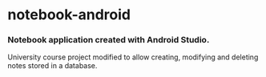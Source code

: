 # notebook-android
### Notebook application created with Android Studio.

University course project modified to allow creating, modifying and deleting notes stored in a database.
